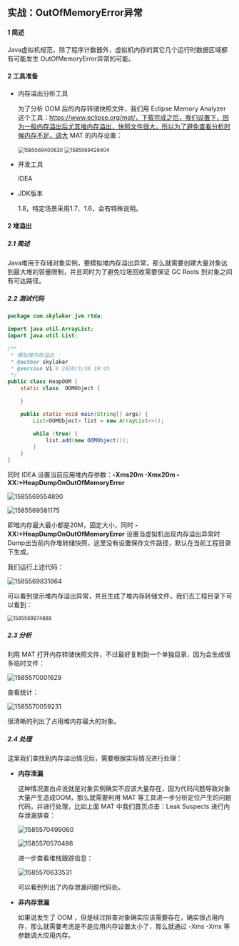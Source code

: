 ## 实战：OutOfMemoryError异常

#### 1 简述

Java虚拟机规范，除了程序计数器外，虚拟机内存的其它几个运行时数据区域都有可能发生 OutOfMemoryError异常的可能。

#### 2 工具准备

* 内存溢出分析工具

  为了分析 OOM 后的内存转储快照文件，我们用 Eclipse Memory Analyzer 这个工具：https://www.eclipse.org/mat/，下载完成之后，我们设置下，因为一般内存溢出后尤其堆内存溢出，快照文件很大，所以为了避免查看分析时候内存不足，调大 MAT 的内存设置：

  <img src="images.assets/1585569400630.png" alt="1585569400630" style="zoom:80%;" />

  <img src="images.assets/1585569426404.png" alt="1585569426404" style="zoom:80%;" />

* 开发工具

  IDEA

* JDK版本

  1.8，特定场景采用1.7、1.6，会有特殊说明。

#### 2 堆溢出

##### 2.1 简述

Java堆用于存储对象实例，要模拟堆内存溢出异常，那么就需要创建大量对象达到最大堆的容量限制，并且同时为了避免垃圾回收需要保证 GC Roots 到对象之间有可达路径。

##### 2.2 测试代码

```java
package com.skylaker.jvm.rtda;

import java.util.ArrayList;
import java.util.List;

/**
 * 模拟堆内存溢出
 * @author skylaker
 * @version V1.0 2020/3/30 19:45
 */
public class HeapOOM {
    static class  OOMObject {

    }

    public static void main(String[] args) {
        List<OOMObject> list = new ArrayList<>();

        while (true) {
            list.add(new OOMObject());
        }
    }
}
```

同时 IDEA 设置当前应用堆内存参数：**-Xms20m  -Xmx20m  -XX:+HeapDumpOnOutOfMemoryError**

![1585569554890](images.assets/1585569554890.png)

![1585569581175](images.assets/1585569581175.png)

即堆内存最大最小都是20M，固定大小，同时  **-XX:+HeapDumpOnOutOfMemoryError** 设置当虚拟机出现内存溢出异常时Dump出当前内存堆转储快照，这里没有设置保存文件路径，默认在当前工程目录下生成。

我们运行上述代码：

![1585569831864](images.assets/1585569831864.png)

可以看到提示堆内存溢出异常，并且生成了堆内存转储文件，我们去工程目录下可以看到：

<img src="images.assets/1585569874888.png" alt="1585569874888" style="zoom:80%;" />

##### 2.3 分析

利用 MAT 打开内存转储快照文件，不过最好复制到一个单独目录，因为会生成很多临时文件：

![1585570001629](images.assets/1585570001629.png)

查看统计：

![1585570059231](images.assets/1585570059231.png)

很清晰的列出了占用堆内存最大的对象。

##### 2.4 处理

这里我们查找到内存溢出情况后，需要根据实际情况进行处理：

* **内存泄漏**

  这种情况直白点说就是对象实例确实不应该大量存在，因为代码问题导致对象大量产生造成OOM，那么就需要利用 MAT 等工具进一步分析定位产生的问题代码，并进行处理，比如上面 MAT 中我们首页点击：Leak Suspects 进行内存泄漏排查：

  ![1585570499060](images.assets/1585570499060.png)

  ![1585570570486](images.assets/1585570570486.png)

   

   进一步查看堆栈跟踪信息：

  ![1585570633531](images.assets/1585570633531.png)

   可以看到列出了内存泄漏问题代码处。

* **非内存泄漏**

  如果说发生了 OOM ，但是经过排查对象确实应该需要存在，确实很占用内存，那么就需要考虑是不是应用内存设置太小了，那么就通过 -Xms  -Xmx 等参数调大应用内存。

